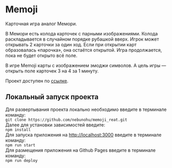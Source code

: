 # Memoji

Карточная игра аналог Мемори.

В Мемори есть колода карточек с парными изображениями. Колода раскладывается в случайном порядке рубашкой вверх. Игрок может открывать 2 карточки за один ход. Если при открытии карт образовалась «парочка», она остаётся открытой. Игра продолжается, пока не будет открыто всё поле.

В игре Memoji карты с изображением эмоджи символов. А цель игры — открыть поле карточек 3 на 4 за 1 минуту.

Проект доступен по [ссылке](https://nebunohu.github.io/Memoji_react/).

## Локальный запуск проекта
Для развертывания проекта локально необходимо введите в терминале команду:<br>
`git clone https://github.com/nebunohu/memoji_reat.git`<br>
Далее для установки зависимостей введите:<br>
`npm install`<br>
Для запуска приложения на [http://localhost:3000](http://localhost:3000) введите в терминале команду:<br>
`npm run start`<br>
Для размещения приложения на Github Pages введите в терминале команду:<br>
`npm run deploy`
